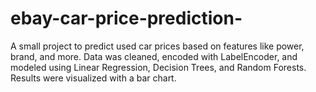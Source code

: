 # ebay-car-price-prediction-
A small project to predict used car prices based on features like power, brand, and more. Data was cleaned, encoded with LabelEncoder, and modeled using Linear Regression, Decision Trees, and Random Forests. Results were visualized with a bar chart.

